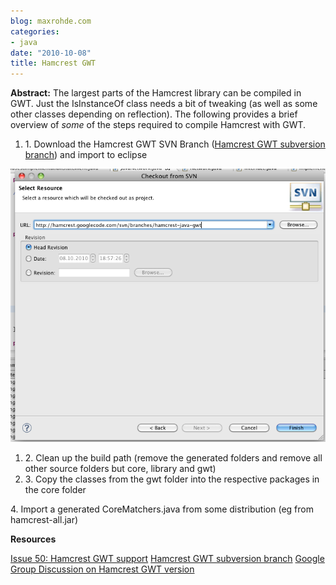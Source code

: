 ```yaml
---
blog: maxrohde.com
categories:
- java
date: "2010-10-08"
title: Hamcrest GWT
---
```


**Abstract:** The largest parts of the Hamcrest library can be compiled in GWT. Just the IsInstanceOf class needs a bit of tweaking (as well as some other classes depending on reflection). The following provides a brief overview of _some_ of the steps required to compile Hamcrest with GWT.

1. 1\. Download the Hamcrest GWT SVN Branch ([Hamcrest GWT subversion branch](http://hamcrest.googlecode.com/svn/branches/hamcrest-java-gwt/)) and import to eclipse

![bildschirmfoto2010-10-08um18-59-38.png](images/bildschirmfoto2010-10-08um18-59-38.png)

1. 2\. Clean up the build path (remove the generated folders and remove all other source folders but core, library and gwt)
2. 3\. Copy the classes from the gwt folder into the respective packages in the core folder

4\. Import a generated CoreMatchers.java from some distribution (eg from hamcrest-all.jar)

**Resources**

[Issue 50: Hamcrest GWT support](http://code.google.com/p/hamcrest/issues/detail?id=50) [Hamcrest GWT subversion branch](http://hamcrest.googlecode.com/svn/branches/hamcrest-java-gwt/) [Google Group Discussion on Hamcrest GWT version](http://groups.google.com/group/hamcrest-dev/browse_thread/thread/e68d0e228e9a3bd2/d331763300f1e040)
